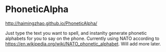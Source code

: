 # PhoneticAlpha
http://haimingzhao.github.io/PhoneticAlpha/

Just type the text you want to spell, and instanlty generate phonetic alphabets for you to say on the phone.
Currently using NATO according to https://en.wikipedia.org/wiki/NATO_phonetic_alphabet. Will add more later.
